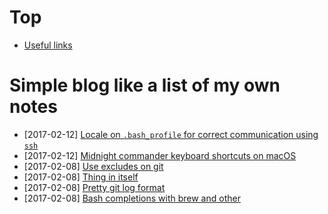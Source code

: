 # Top

- [Useful links](/articles/useful-links.md)

# Simple blog like a list of my own notes

- [2017-02-12] [Locale on `.bash_profile` for correct communication using `ssh`](/2017/02/121.md)
- [2017-02-12] [Midnight commander keyboard shortcuts on macOS](/2017/02/120.md)
- [2017-02-08] [Use excludes on git](/2017/02/083.md)
- [2017-02-08] [Thing in itself](/2017/02/082.md)
- [2017-02-08] [Pretty git log format](/2017/02/081.md)
- [2017-02-08] [Bash completions with brew and other](/2017/02/080.md)